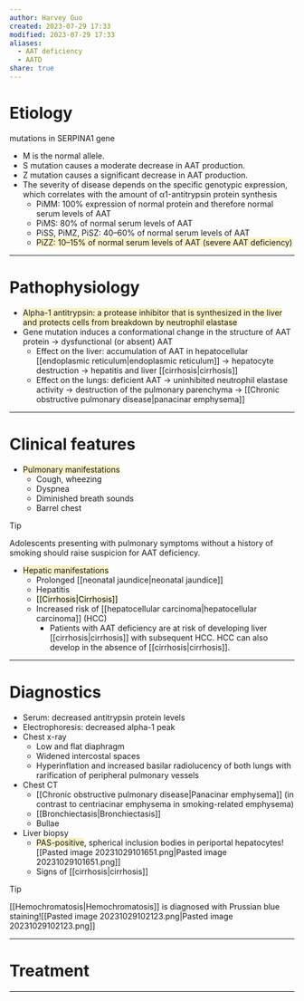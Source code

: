 ```yaml
---
author: Harvey Guo
created: 2023-07-29 17:33
modified: 2023-07-29 17:33
aliases:
  - AAT deficiency
  - AATD
share: true
---
```

# Etiology
mutations in SERPINA1 gene
- M is the normal allele.
- S mutation causes a moderate decrease in AAT production.
- Z mutation causes a significant decrease in AAT production.
- The severity of disease depends on the specific genotypic expression, which correlates with the amount of α1-antitrypsin protein synthesis
	- PiMM: 100% expression of normal protein and therefore normal serum levels of AAT
	- PiMS: 80% of normal serum levels of AAT
	- PiSS, PiMZ, PiSZ: 40–60% of normal serum levels of AAT
	- <span style="background:rgba(240, 200, 0, 0.2)">PiZZ: 10–15% of normal serum levels of AAT (severe AAT deficiency)</span>

---
# Pathophysiology
- <span style="background:rgba(240, 200, 0, 0.2)">Alpha-1 antitrypsin: a protease inhibitor that is synthesized in the liver and protects cells from breakdown by neutrophil elastase</span>
- Gene mutation induces a conformational change in the structure of AAT protein → dysfunctional (or absent) AAT
	- Effect on the liver: accumulation of AAT in hepatocellular [[endoplasmic reticulum|endoplasmic reticulum]] → hepatocyte destruction → hepatitis and liver [[cirrhosis|cirrhosis]]
	- Effect on the lungs: deficient AAT → uninhibited neutrophil elastase activity → destruction of the pulmonary parenchyma → [[Chronic obstructive pulmonary disease|panacinar emphysema]]

---
# Clinical features
- <span style="background:rgba(240, 200, 0, 0.2)">Pulmonary manifestations </span>
	- Cough, wheezing
	- Dyspnea
	- Diminished breath sounds
	- Barrel chest
 
 >[!tip] 
 >Adolescents presenting with pulmonary symptoms without a history of smoking should raise suspicion for AAT deficiency.
- <span style="background:rgba(240, 200, 0, 0.2)">Hepatic manifestations</span>
	- Prolonged [[neonatal jaundice|neonatal jaundice]]
	- Hepatitis
	- <mark style="background: #FFF3A34A;">[[Cirrhosis|Cirrhosis]]</mark>
	- Increased risk of [[hepatocellular carcinoma|hepatocellular carcinoma]] (HCC)
		- Patients with AAT deficiency are at risk of developing liver [[cirrhosis|cirrhosis]] with subsequent HCC. HCC can also develop in the absence of [[cirrhosis|cirrhosis]].

---
# Diagnostics
- Serum: decreased antitrypsin protein levels
- Electrophoresis: decreased alpha-1 peak  
- Chest x-ray 
	- Low and flat diaphragm
	- Widened intercostal spaces
	- Hyperinflation and increased basilar radiolucency of both lungs with rarification of peripheral pulmonary vessels
- Chest CT 
	- [[Chronic obstructive pulmonary disease|Panacinar emphysema]] (in contrast to centriacinar emphysema in smoking-related emphysema)
	- [[Bronchiectasis|Bronchiectasis]]
	- Bullae
- Liver biopsy
	- <span style="background:rgba(240, 200, 0, 0.2)">PAS-positive</span>, spherical inclusion bodies in periportal hepatocytes![[Pasted image 20231029101651.png|Pasted image 20231029101651.png]]
	- Signs of [[cirrhosis|cirrhosis]]

>[!tip] 
>[[Hemochromatosis|Hemochromatosis]] is diagnosed with Prussian blue staining![[Pasted image 20231029102123.png|Pasted image 20231029102123.png]]

---
# Treatment


---
